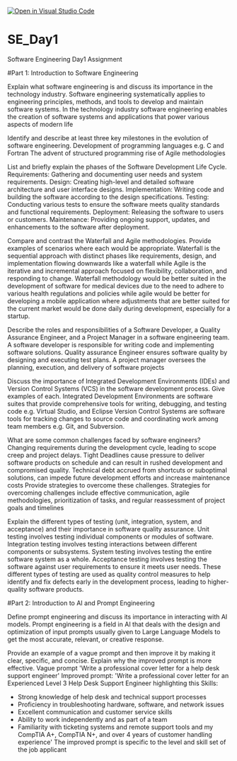 [![Open in Visual Studio Code](https://classroom.github.com/assets/open-in-vscode-2e0aaae1b6195c2367325f4f02e2d04e9abb55f0b24a779b69b11b9e10269abc.svg)](https://classroom.github.com/online_ide?assignment_repo_id=15567475&assignment_repo_type=AssignmentRepo)
# SE_Day1
Software Engineering Day1 Assignment

#Part 1: Introduction to Software Engineering

Explain what software engineering is and discuss its importance in the technology industry.
Software engineering systematically applies to engineering principles, methods, and tools to develop and maintain software systems. 
In the technology industry software engineering enables the creation of software systems and applications that power various aspects of modern life

Identify and describe at least three key milestones in the evolution of software engineering.
Development of programming languages e.g. C and Fortran
The advent of structured programming
rise of Agile methodologies

List and briefly explain the phases of the Software Development Life Cycle.
Requirements: Gathering and documenting user needs and system requirements.
Design: Creating high-level and detailed software architecture and user interface designs.
Implementation: Writing code and building the software according to the design specifications.
Testing: Conducting various tests to ensure the software meets quality standards and functional requirements.
Deployment: Releasing the software to users or customers.
Maintenance: Providing ongoing support, updates, and enhancements to the software after deployment.

Compare and contrast the Waterfall and Agile methodologies. Provide examples of scenarios where each would be appropriate.
Waterfall is the sequential approach with distinct phases like requirements, design, and implementation flowing downwards like a waterfall while Agile is the iterative and incremental approach focused on flexibility, collaboration, and responding to change.
Waterfall methodology would be better suited in the development of software for medical devices due to the need to adhere to various health regulations and policies while agile would be better for developing a mobile application where adjustments that are better suited for the current market would be done daily during development, especially for a startup. 


Describe the roles and responsibilities of a Software Developer, a Quality Assurance Engineer, and a Project Manager in a software engineering team.
A software developer is responsible for writing code and implementing software solutions.
Quality assurance Engineer ensures software quality by designing and executing test plans.
A project manager oversees the planning, execution, and delivery of software projects

Discuss the importance of Integrated Development Environments (IDEs) and Version Control Systems (VCS) in the software development process. Give examples of each.
Integrated Development Environments are software suites that provide comprehensive tools for writing, debugging, and testing code e.g. Virtual Studio, and Eclipse
Version Control Systems are software tools for tracking changes to source code and coordinating work among team members e.g. Git, and Subversion.

What are some common challenges faced by software engineers?
Changing requirements during the development cycle, leading to scope creep and project delays.
Tight Deadlines cause pressure to deliver software products on schedule and can result in rushed development and compromised quality.
Technical debt accrued from shortcuts or suboptimal solutions, can impede future development efforts and increase maintenance costs
Provide strategies to overcome these challenges.
Strategies for overcoming challenges include effective communication, agile methodologies, prioritization of tasks, and regular reassessment of project goals and timelines

Explain the different types of testing (unit, integration, system, and acceptance) and their importance in software quality assurance.
Unit testing involves testing individual components or modules of software.
Integration testing involves testing interactions between different components or subsystems.
System testing involves testing the entire software system as a whole.
Acceptance testing involves testing the software against user requirements to ensure it meets user needs.
These different types of testing are used as quality control measures to help identify and fix defects early in the development process, leading to higher-quality software products.

#Part 2: Introduction to AI and Prompt Engineering

Define prompt engineering and discuss its importance in interacting with AI models.
Prompt engineering is a field in AI that deals with the design and optimization of input prompts usually given to Large Language Models to get the most accurate, relevant, or creative response.

Provide an example of a vague prompt and then improve it by making it clear, specific, and concise. Explain why the improved prompt is more effective.
Vague prompt 'Write a professional cover letter for a help desk support engineer'
Improved prompt: 'Write a professional cover letter for an Experienced Level 3 Help Desk Support Engineer highlighting this Skills:
- Strong knowledge of help desk and technical support processes
- Proficiency in troubleshooting hardware, software, and network issues
- Excellent communication and customer service skills
- Ability to work independently and as part of a team
- Familiarity with ticketing systems and remote support tools 
and my CompTIA A+, CompTIA N+, and over 4 years of customer handling experience'
The improved prompt is specific to the level and skill set of the job applicant 
